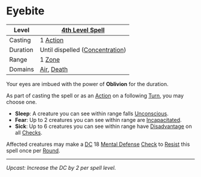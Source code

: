 # Eyebite

| Level    | [4th Level Spell](4th%20Level%20Spells.md)                                   |
| -------- | ---------------------------------------------------------------------------- |
| Casting  | 1 [Action](../../../../Game%20Procedures/Core%20Procedures/Action.md)        |
| Duration | Until dispelled ([Concentration](../../Concentration.md))                    |
| Range    | 1 [Zone](../../../../Game%20Procedures/Core%20Procedures/Zone.md)            |
| Domains  | [Air](../../Spell%20Domains/Air.md), [Death](../../Spell%20Domains/Death.md) |

Your eyes are imbued with the power of **Oblivion** for the duration.

As part of casting the spell or as an [Action](../../../../Game%20Procedures/Core%20Procedures/Action.md) on a following [Turn](../../../../Game%20Procedures/Core%20Procedures/Turn.md), you may choose one.

- **Sleep**: A creature you can see within range falls [Unconscious](../../../../Game%20Procedures/Conditions/Unconscious.md).
- **Fear**: Up to 2 creatures you can see within range are [Incapacitated](../../../../Game%20Procedures/Conditions/Incapacitated.md).
- **Sick**: Up to 6 creatures you can see within range have [Disadvantage](../../../../Game%20Procedures/Die%20Rolling%20Mechanics/Disadvantage.md) on all [Checks](../../../../Game%20Procedures/Core%20Procedures/Check.md).

Affected creatures may make a [DC](../../../../Game%20Procedures/Core%20Procedures/DC.md) 18 [Mental Defense](../../../../Player%20Characters/Derived%20Statistics/Mental%20Defense.md) [Check](../../../../Game%20Procedures/Core%20Procedures/Check.md) to [Resist](../../Resist.md) this spell once per [Round](../../../../Game%20Procedures/Core%20Procedures/Round.md).

---
*Upcast: Increase the DC by 2 per spell level.*
